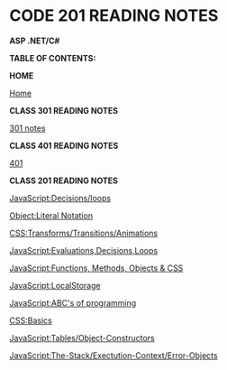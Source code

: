 # CODE 201 READING NOTES

**ASP .NET/C#**


**TABLE OF CONTENTS:**


**HOME**

[Home](../index.md)


**CLASS 301 READING NOTES**

[301 notes](../301/threeohone.html)


**CLASS 401 READING NOTES**

[401](../401/fourohone.html)





**CLASS 201 READING NOTES**


[JavaScript:Decisions/loops](../class-03.md)

[Object:Literal Notation](../class-06.md)

[CSS:Transforms/Transitions/Animations](../class-14.md)

[JavaScript:Evaluations,Decisions,Loops](../class-02.md)
     
[JavaScript:Functions, Methods, Objects & CSS](../class-04.md)

[JavaScript:LocalStorage](../class-13.md)
            
[JavaScript:ABC's of programming](../class-01.md)

[CSS:Basics](../class-05.md)
    
[JavaScript:Tables/Object-Constructors](../class-07.md)

[JavaScript:The-Stack/Exectution-Context/Error-Objects](../class-10.md)

